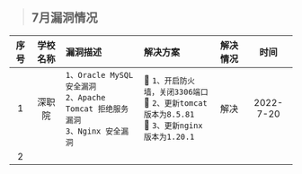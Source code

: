 > ## 7月漏洞情况

序号 | 学校名称 | 漏洞描述 | 解决方案 | 解决情况 | 时间
:-:|:-:|:-|:-|:-:|:-:|
1| 深职院 | `1、Oracle MySQL安全漏洞`<br> `2、Apache Tomcat 拒绝服务漏洞`<br> `3、Nginx 安全漏洞`<br> |:tada: `1、开启防火墙，关闭3306端口` <br> :tada: `2、更新tomcat版本为8.5.81` <br> :tada: `3、更新nginx版本为1.20.1` | 解决 | 2022-7-20 |
2| | | |